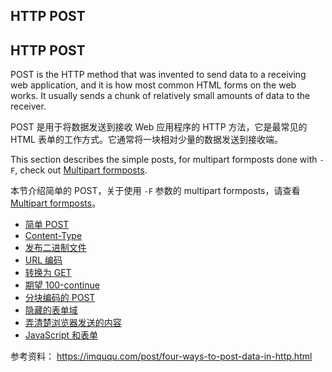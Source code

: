 ## HTTP POST

## HTTP POST

POST is the HTTP method that was invented to send data to a receiving web
application, and it is how most common HTML forms on the web
works. It usually sends a chunk of relatively small amounts of data to the
receiver.

POST 是用于将数据发送到接收 Web 应用程序的 HTTP 方法，它是最常见的 HTML 表单的工作方式。它通常将一块相对少量的数据发送到接收端。

This section describes the simple posts, for multipart formposts done with
`-F`, check out [Multipart formposts](multipart.md).

本节介绍简单的 POST，关于使用 `-F` 参数的 multipart formposts，请查看 [Multipart formposts](multipart.md)。

* [简单 POST](post/simple.md)
* [Content-Type](post/content-type.md)
* [发布二进制文件](post/binary.md)
* [URL 编码](post/url-encode.md)
* [转换为 GET](post/convert-to-get.md)
* [期望 100-continue](post/expect100.md)
* [分块编码的 POST](post/chunked.md)
* [隐藏的表单域](post/hiddenfields.md)
* [弄清楚浏览器发送的内容](post/browsersends.md)
* [JavaScript 和表单](post/javascript.md)

参考资料：
https://imququ.com/post/four-ways-to-post-data-in-http.html
